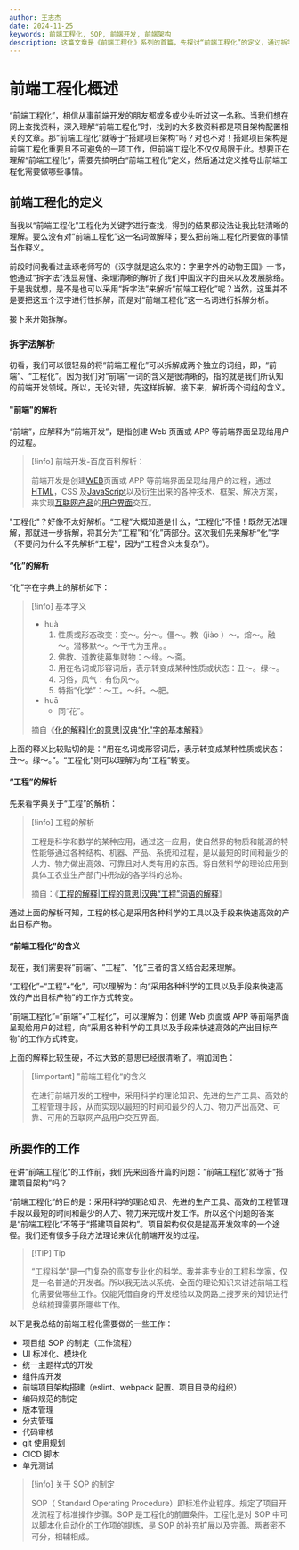 ```yaml
---
author: 王志杰
date: 2024-11-25
keywords: 前端工程化, SOP, 前端开发, 前端架构
description: 这篇文章是《前端工程化》系列的首篇，先探讨“前端工程化”的定义，通过拆字法将其拆解为“前端”“工程化”，分别解析含义，得出“前端工程化”是前端开发向高效产出用户交互界面的工作方式转变。还指出前端工程化不等于搭建项目架构，并列举了前端工程化需要做的一些工作，如制定项目组 SOP 等。
---
```


# 前端工程化概述

“前端工程化”，相信从事前端开发的朋友都或多或少头听过这一名称。当我们想在网上查找资料，深入理解“前端工程化”时，找到的大多数资料都是项目架构配置相关的文章。那“前端工程化”就等于“搭建项目架构”吗？对也不对！搭建项目架构是前端工程化重要且不可避免的一项工作，但前端工程化不仅仅局限于此。想要正在理解“前端工程化”，需要先搞明白“前端工程化”定义，然后通过定义推导出前端工程化需要做哪些事情。

## 前端工程化的定义

当我以“前端工程化”工程化为关键字进行查找，得到的结果都没法让我比较清晰的理解。要么没有对“前端工程化”这一名词做解释；要么把前端工程化所要做的事情当作释义。

前段时间我看过孟琢老师写的《汉字就是这么来的：字里字外的动物王国》一书，他通过“拆字法”浅显易懂、条理清晰的解析了我们中国汉字的由来以及发展脉络。于是我就想，是不是也可以采用“拆字法”来解析“前端工程化”呢？当然，这里并不是要把这五个汉字进行性拆解，而是对“前端工程化”这一名词进行拆解分析。

接下来开始拆解。

### 拆字法解析

初看，我们可以很轻易的将“前端工程化”可以拆解成两个独立的词组，即，“前端”、“工程化”。因为我们对“前端”一词的含义是很清晰的，指的就是我们所认知的前端开发领域。所以，无论对错，先这样拆解。接下来，解析两个词组的含义。

#### "前端"的解析

“前端”，应解释为“前端开发”，是指创建 Web 页面或 APP 等前端界面呈现给用户的过程。

> [!info] 前端开发-百度百科解析：
>
> 前端开发是创建[WEB](https://baike.baidu.com/item/WEB/150564?fromModule=lemma_inlink)页面或 APP 等前端界面呈现给用户的过程，通过[HTML](https://baike.baidu.com/item/HTML/97049?fromModule=lemma_inlink)，CSS 及[JavaScript](https://baike.baidu.com/item/JavaScript/321142?fromModule=lemma_inlink)以及衍生出来的各种技术、框架、解决方案，来实现[互联网产品](https://baike.baidu.com/item/互联网产品/10881649?fromModule=lemma_inlink)的[用户界面](https://baike.baidu.com/item/用户界面/6582461?fromModule=lemma_inlink)交互。

"工程化"？好像不太好解析。“工程”大概知道是什么，“工程化”不懂！既然无法理解，那就进一步拆解，将其分为“工程”和“化”两部分。这次我们先来解析“化”字（不要问为什么不先解析“工程”，因为“工程含义太复杂”）。

#### “化”的解析

“化”字在字典上的解析如下：

> [!info] 基本字义
>
> - huà
>   1. 性质或形态改变：变～。分～。僵～。教（jiào ）～。熔～。融～。潜移默～。～干弋为玉帛。。
>   2. 佛教、道教徒募集财物：～缘。～斋。
>   3. 用在名词或形容词后，表示转变成某种性质或状态：丑～。绿～。
>   4. 习俗，风气：有伤风～。
>   5. 特指“化学”：～工。～纤。～肥。
> - huā
>   - 同“花”。
>
> 摘自《[化的解释|化的意思|汉典“化”字的基本解释](https://www.zdic.net/hans/化)》

上面的释义比较贴切的是：“用在名词或形容词后，表示转变成某种性质或状态：丑～。绿～。”。“工程化”则可以理解为向“工程”转变。

#### “工程”的解析

先来看字典关于“工程”的解析：

> [!info] 工程的解析
>
> 工程是科学和数学的某种应用，通过这一应用，使自然界的物质和能源的特性能够通过各种结构、机器、产品、系统和过程，是以最短的时间和最少的人力、物力做出高效、可靠且对人类有用的东西。将自然科学的理论应用到具体工农业生产部门中形成的各学科的总称。
>
> 摘自：《[工程的解释|工程的意思|汉典“工程”词语的解释](https://www.zdic.net/hans/工程)》

通过上面的解析可知，工程的核心是采用各种科学的工具以及手段来快速高效的产出目标产物。

#### “前端工程化”的含义

现在，我们需要将“前端”、“工程”、“化”三者的含义结合起来理解。

“工程化”=“工程”+“化”，可以理解为：向“采用各种科学的工具以及手段来快速高效的产出目标产物”的工作方式转变。

“前端工程化”=“前端”+“工程化”，可以理解为：创建 Web 页面或 APP 等前端界面呈现给用户的过程，向“采用各种科学的工具以及手段来快速高效的产出目标产物”的工作方式转变。

上面的解释比较生硬，不过大致的意思已经很清晰了。稍加润色：

> [!important] "前端工程化“的含义
>
> 在进行前端开发的工程中，采用科学的理论知识、先进的生产工具、高效的工程管理手段，从而实现以最短的时间和最少的人力、物力产出高效、可靠、可用的互联网产品用户交互界面。

## 所要作的工作

在讲“前端工程化”的工作前，我们先来回答开篇的问题：“前端工程化”就等于“搭建项目架构”吗？

“前端工程化”的目的是：采用科学的理论知识、先进的生产工具、高效的工程管理手段以最短的时间和最少的人力、物力来完成开发工作。所以这个问题的答案是“前端工程化”不等于“搭建项目架构”。项目架构仅仅是提高开发效率的一个途径。我们还有很多手段方法理论来优化前端开发的过程。

> [!TIP] Tip
>
> “工程科学”是一门复杂的高度专业化的科学。我并非专业的工程科学家，仅是一名普通的开发者。所以我无法以系统、全面的理论知识来讲述前端工程化需要做哪些工作。仅能凭借自身的开发经验以及网路上搜罗来的知识进行总结梳理需要所哪些工作。

以下是我总结的前端工程化需要做的一些工作：

- 项目组 SOP 的制定（工作流程）
- UI 标准化、模块化
- 统一主题样式的开发
- 组件库开发
- 前端项目架构搭建（eslint、webpack 配置、项目目录的组织）
- 编码规范的制定
- 版本管理
- 分支管理
- 代码审核
- git 使用规划
- CICD 脚本
- 单元测试

> [!info] 关于 SOP 的制定
>
> SOP（ Standard Operating Procedure）即标准作业程序。规定了项目开发流程了标准操作步骤。SOP 是工程化的前置条件。工程化是对 SOP 中可以脚本化自动化的工作项的提炼，是 SOP 的补充扩展以及完善。两者密不可分，相辅相成。
